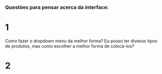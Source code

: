 ### Questões para pensar acerca da interface:

# 1

Como fazer o dropdown menu da melhor forma?
Eu posso ter divesos tipos de produtos, mas como escolher a melhor forma de colocá-los?

# 2

